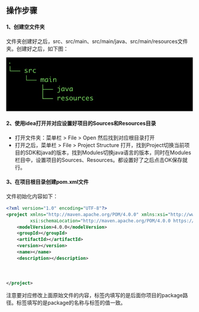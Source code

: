 ## 操作步骤



#### 1、创建空文件夹

文件夹创建好之后，src、src/main、src/main/java、src/main/resources文件夹。创建好之后，如下图：

![avatar](../../images/WechatIMG429.jpeg)



#### 2、使用idea打开并对应设置好项目的Sources和Resources目录

- 打开文件夹：菜单栏 > File > Open 然后找到对应根目录打开
- 打开之后，菜单栏 > File > Project Structure 打开，找到Project切换当前项目的SDK和java的版本，找到Modules切换java语言的版本，同时在Modules栏目中，设置项目的Sources、Resources。都设置好了之后点击OK保存就行。

#### 3、在项目根目录创建pom.xml文件

文件初始化内容如下：

```xml
<?xml version="1.0" encoding="UTF-8"?>
<project xmlns="http://maven.apache.org/POM/4.0.0" xmlns:xsi="http://www.w3.org/2001/XMLSchema-instance"
         xsi:schemaLocation="http://maven.apache.org/POM/4.0.0 https://maven.apache.org/xsd/maven-4.0.0.xsd">
    <modelVersion>4.0.0</modelVersion>
    <groupId></groupId>
    <artifactId></artifactId>
    <version></version>
    <name></name>
    <description></description>
  
  
  
</project>
```

注意要对应修改上面原始文件的内容，<groupId>标签内填写的是后面你项目的package路径。<artifactId>标签填写的是package的名称与<name>标签的值一致。